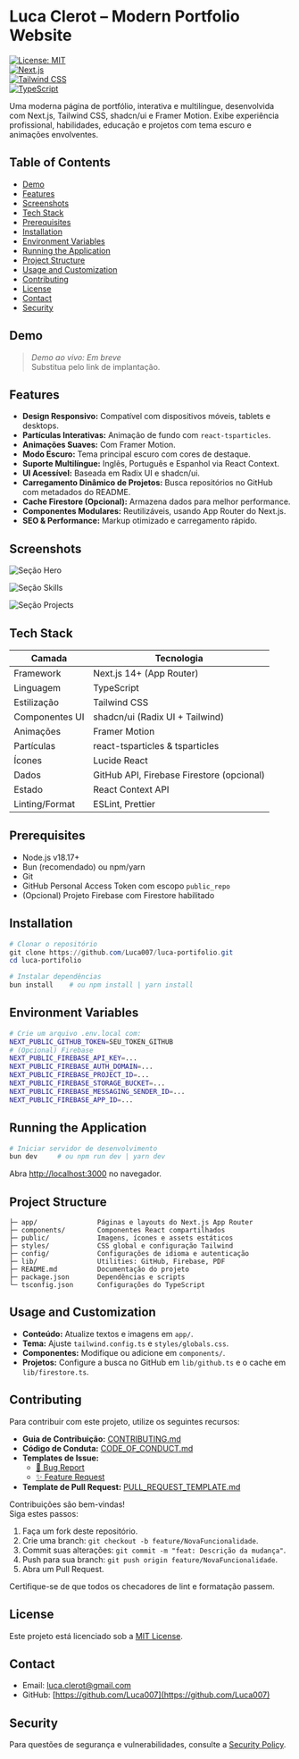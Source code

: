 # Luca Clerot – Modern Portfolio Website

[![License: MIT](https://img.shields.io/badge/License-MIT-yellow.svg)](https://opensource.org/licenses/MIT)  
[![Next.js](https://img.shields.io/badge/Next.js-14+-black?logo=next.js)](https://nextjs.org/)  
[![Tailwind CSS](https://img.shields.io/badge/Tailwind_CSS-3-blue?logo=tailwind-css)](https://tailwindcss.com/)  
[![TypeScript](https://img.shields.io/badge/TypeScript-5-blue?logo=typescript)](https://www.typescriptlang.org/)

Uma moderna página de portfólio, interativa e multilíngue, desenvolvida com Next.js, Tailwind CSS, shadcn/ui e Framer Motion. Exibe experiência profissional, habilidades, educação e projetos com tema escuro e animações envolventes.

## Table of Contents

- [Demo](#demo)
- [Features](#features)
- [Screenshots](#screenshots)
- [Tech Stack](#tech-stack)
- [Prerequisites](#prerequisites)
- [Installation](#installation)
- [Environment Variables](#environment-variables)
- [Running the Application](#running-the-application)
- [Project Structure](#project-structure)
- [Usage and Customization](#usage-and-customization)
- [Contributing](#contributing)
- [License](#license)
- [Contact](#contact)
- [Security](#security)

## Demo

> _Demo ao vivo: Em breve_  
> Substitua pelo link de implantação.

## Features

- **Design Responsivo:** Compatível com dispositivos móveis, tablets e desktops.
- **Partículas Interativas:** Animação de fundo com `react-tsparticles`.
- **Animações Suaves:** Com Framer Motion.
- **Modo Escuro:** Tema principal escuro com cores de destaque.
- **Suporte Multilíngue:** Inglês, Português e Espanhol via React Context.
- **UI Acessível:** Baseada em Radix UI e shadcn/ui.
- **Carregamento Dinâmico de Projetos:** Busca repositórios no GitHub com metadados do README.
- **Cache Firestore (Opcional):** Armazena dados para melhor performance.
- **Componentes Modulares:** Reutilizáveis, usando App Router do Next.js.
- **SEO & Performance:** Markup otimizado e carregamento rápido.

## Screenshots

![Seção Hero](./public/images/screenshots/portfolio-hero.png)

![Seção Skills](./public/images/screenshots/portfolio-skills.png)

![Seção Projects](./public/images/screenshots/portfolio-projects.png)

## Tech Stack

| Camada            | Tecnologia                                 |
| ----------------- | ------------------------------------------ |
| Framework         | Next.js 14+ (App Router)                   |
| Linguagem         | TypeScript                                 |
| Estilização       | Tailwind CSS                               |
| Componentes UI    | shadcn/ui (Radix UI + Tailwind)            |
| Animações         | Framer Motion                              |
| Partículas        | react-tsparticles & tsparticles            |
| Ícones            | Lucide React                               |
| Dados             | GitHub API, Firebase Firestore (opcional)  |
| Estado            | React Context API                          |
| Linting/Format    | ESLint, Prettier                           |

## Prerequisites

- Node.js v18.17+  
- Bun (recomendado) ou npm/yarn  
- Git  
- GitHub Personal Access Token com escopo `public_repo`  
- (Opcional) Projeto Firebase com Firestore habilitado

## Installation

```powershell
# Clonar o repositório
git clone https://github.com/Luca007/luca-portifolio.git
cd luca-portifolio

# Instalar dependências
bun install    # ou npm install | yarn install
```

## Environment Variables

```bash
# Crie um arquivo .env.local com:
NEXT_PUBLIC_GITHUB_TOKEN=SEU_TOKEN_GITHUB
# (Opcional) Firebase
NEXT_PUBLIC_FIREBASE_API_KEY=...
NEXT_PUBLIC_FIREBASE_AUTH_DOMAIN=...
NEXT_PUBLIC_FIREBASE_PROJECT_ID=...
NEXT_PUBLIC_FIREBASE_STORAGE_BUCKET=...
NEXT_PUBLIC_FIREBASE_MESSAGING_SENDER_ID=...
NEXT_PUBLIC_FIREBASE_APP_ID=...
```

## Running the Application

```powershell
# Iniciar servidor de desenvolvimento
bun dev     # ou npm run dev | yarn dev
```

Abra [http://localhost:3000](http://localhost:3000) no navegador.

## Project Structure

```text
├─ app/               Páginas e layouts do Next.js App Router
├─ components/        Componentes React compartilhados
├─ public/            Imagens, ícones e assets estáticos
├─ styles/            CSS global e configuração Tailwind
├─ config/            Configurações de idioma e autenticação
├─ lib/               Utilities: GitHub, Firebase, PDF
├─ README.md          Documentação do projeto
├─ package.json       Dependências e scripts
└─ tsconfig.json      Configurações do TypeScript
```

## Usage and Customization

- **Conteúdo:** Atualize textos e imagens em `app/`.
- **Tema:** Ajuste `tailwind.config.ts` e `styles/globals.css`.
- **Componentes:** Modifique ou adicione em `components/`.
- **Projetos:** Configure a busca no GitHub em `lib/github.ts` e o cache em `lib/firestore.ts`.

## Contributing

Para contribuir com este projeto, utilize os seguintes recursos:

- **Guia de Contribuição:** [CONTRIBUTING.md](CONTRIBUTING.md)
- **Código de Conduta:** [CODE_OF_CONDUCT.md](CODE_OF_CONDUCT.md)
- **Templates de Issue:**
  - [🐞 Bug Report](.github/ISSUE_TEMPLATE/bug_report.md)
  - [✨ Feature Request](.github/ISSUE_TEMPLATE/feature_request.md)
- **Template de Pull Request:** [PULL_REQUEST_TEMPLATE.md](.github/PULL_REQUEST_TEMPLATE.md)

Contribuições são bem-vindas!  
Siga estes passos:

1. Faça um fork deste repositório.  
2. Crie uma branch: `git checkout -b feature/NovaFuncionalidade`.  
3. Commit suas alterações: `git commit -m "feat: Descrição da mudança"`.  
4. Push para sua branch: `git push origin feature/NovaFuncionalidade`.  
5. Abra um Pull Request.

Certifique-se de que todos os checadores de lint e formatação passem.

## License

Este projeto está licenciado sob a [MIT License](LICENSE).

## Contact

- Email: [luca.clerot@gmail.com](mailto:luca.clerot@gmail.com)  
- GitHub: [https://github.com/Luca007](https://github.com/Luca007)

## Security

Para questões de segurança e vulnerabilidades, consulte a [Security Policy](SECURITY.md).
